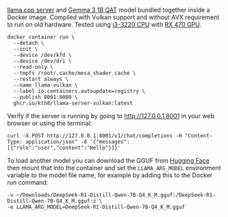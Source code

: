 [llama.cpp server](https://github.com/ggerganov/llama.cpp/tree/master/examples/server) and [Gemma 3 1B QAT](https://huggingface.co/bartowski/google_gemma-3-1b-it-qat-GGUF) model bundled together inside a Docker image. Compiled with Vulkan support and without AVX requirement to run on old hardware. Tested using [i3-3220 CPU](https://www.intel.com/content/www/us/en/products/sku/65693/intel-core-i33220-processor-3m-cache-3-30-ghz/specifications.html?q=CM8063701137502) with [RX 470 GPU](https://www.techpowerup.com/gpu-specs/radeon-rx-470.c2861).

```
docker container run \
  --detach \
  --init \
  --device /dev/kfd \
  --device /dev/dri \
  --read-only \
  --tmpfs /root/.cache/mesa_shader_cache \
  --restart always \
  --name llama-vulkan \
  --label io.containers.autoupdate=registry \
  --publish 8001:8080 \
  ghcr.io/kth8/llama-server-vulkan:latest
```
Verify if the server is running by going to http://127.0.0.1:8001 in your web browser or using the terminal:
```
curl -X POST http://127.0.0.1:8001/v1/chat/completions -H "Content-Type: application/json" -d '{"messages":[{"role":"user","content":"Hello"}]}'
```
To load another model you can download the GGUF from [Hugging Face](https://huggingface.co) then mount that into the container and set the `LLAMA_ARG_MODEL` environment variable to the model file name, for example by adding this to the Docker run command:
```
-v ~/Downloads/DeepSeek-R1-Distill-Qwen-7B-Q4_K_M.gguf:/DeepSeek-R1-Distill-Qwen-7B-Q4_K_M.gguf:z \
-e LLAMA_ARG_MODEL=DeepSeek-R1-Distill-Qwen-7B-Q4_K_M.gguf
```
